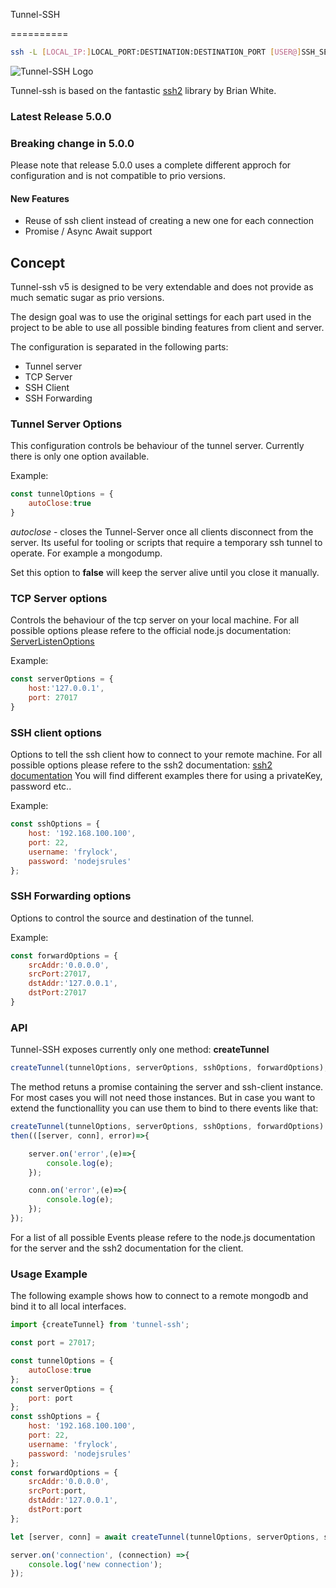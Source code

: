 Tunnel-SSH

==========

```bash
ssh -L [LOCAL_IP:]LOCAL_PORT:DESTINATION:DESTINATION_PORT [USER@]SSH_SERVER
```
  

![Tunnel-SSH Logo](http://i.imgur.com/I5PRnDD.jpg)

  

Tunnel-ssh is based on the fantastic [ssh2](https://github.com/mscdex/ssh2) library by Brian White.
  



### Latest Release 5.0.0

  

### Breaking change in 5.0.0

Please note that release 5.0.0 uses a complete different approch for configuration and is not compatible to prio versions.

#### New Features
* Reuse of ssh client instead of creating a new one for each connection
* Promise / Async Await support

## Concept

Tunnel-ssh v5 is designed to be very extendable and does not provide as much sematic sugar as prio versions.

The design goal was to use the original settings for each part used in the project to be able to use all possible binding features from client and server.

The configuration is separated in the following parts:

* Tunnel server
* TCP Server
* SSH Client
* SSH Forwarding

### Tunnel Server Options

This configuration controls be behaviour of the tunnel server.
Currently there is only one option available.

Example:

```js
const tunnelOptions = {
	autoClose:true
}
```

*autoclose* - closes the Tunnel-Server once all clients disconnect from the server.
Its useful for tooling or scripts that require a temporary ssh tunnel to operate.
For example a mongodump.

Set this option to **false** will keep the server alive until you close it manually.

### TCP Server options

Controls the behaviour of the tcp server on your local machine. 
For all possible options please refere to the official node.js documentation: 
[ServerListenOptions](https://nodejs.org/api/net.html#serverlistenoptions-callback)

Example:

```js
const serverOptions = {
	host:'127.0.0.1',
	port: 27017
}
```


### SSH client options
Options to tell the ssh client how to connect to your remote machine.
For all possible options please refere to the ssh2 documentation:
[ssh2 documentation](https://www.npmjs.com/package/ssh2#installation)
You will find different examples there for using a privateKey, password etc..

Example:

```js
const sshOptions = {
	host: '192.168.100.100',
	port: 22,
	username: 'frylock',
	password: 'nodejsrules'
};
```

### SSH Forwarding options
Options to control the source and destination of the tunnel. 

Example:

```js
const forwardOptions = {
	srcAddr:'0.0.0.0',
	srcPort:27017,
	dstAddr:'127.0.0.1',
	dstPort:27017
}
```


### API

Tunnel-SSH exposes currently only  one method: **createTunnel**

```js
createTunnel(tunnelOptions, serverOptions, sshOptions, forwardOptions);
```

The method retuns a promise containing the server and ssh-client instance. For most cases you will not need those instances. But in case you want to extend the functionallity you can use them to 
bind to there events like that: 

```js
createTunnel(tunnelOptions, serverOptions, sshOptions, forwardOptions).
then(([server, conn], error)=>{

    server.on('error',(e)=>{
        console.log(e);
    });

    conn.on('error',(e)=>{
        console.log(e);
    });
});
```

For a list of all possible Events please refere to the node.js documentation for the server and the ssh2 documentation for the client.


### Usage Example

The following example shows how to connect to a remote mongodb and bind it to all local interfaces. 

```js
import {createTunnel} from 'tunnel-ssh';

const port = 27017;

const tunnelOptions = {
	autoClose:true
};
const serverOptions = {
	port: port
};
const sshOptions = {
	host: '192.168.100.100',
	port: 22,
	username: 'frylock',
	password: 'nodejsrules'
};
const forwardOptions = {
	srcAddr:'0.0.0.0',
	srcPort:port,
	dstAddr:'127.0.0.1',
	dstPort:port
};

let [server, conn] = await createTunnel(tunnelOptions, serverOptions, sshOptions, forwardOptions);

server.on('connection', (connection) =>{
    console.log('new connection');
});
```